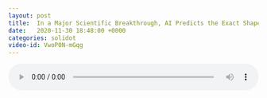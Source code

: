 ```yaml
---
layout: post
title:  In a Major Scientific Breakthrough, AI Predicts the Exact Shape of Proteins
date:   2020-11-30 18:48:00 +0000
categories: solidot
video-id: VwoP0N-mGqg
---
```


<audio src="/assets/91430490fffaf0dc285aa1b0fac569ff.mp3" style="width: 100%;" controls></audio>

